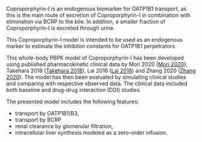 Coproporphyrin-I  is an endogenous biomarker for OATP1B1 transport, as this is the main route of excretion of Coproporphyrin-I in combination with elimination via BCRP to the bile. In addition, a smaller fraction of Coproporphyrin-I is excreted through urine.

This Coproporphyrin-I model is intended to be used as an endogenous marker to estimate the inhibiton constants for OATP1B1 perpetrators.

This whole-body PBPK model of Coproporphyrin-I has been developed using published pharmacokinetic clinical data by Mori 2020 ([Mori 2020](#5-references)), Takehara 2018 ([Takehara 2018](#5-references)), Lai 2016 ([Lai 2016](#5-references)) and Zhang 2020 ([Zhang 2020](#5-references)). 
The model has then been evaluated by simulating clinical studies and comparing with respective observed data. 
The clinical data included both baseline and drug-drug interaction (DDI) studies.   

The presented model includes the following features:

- transport by OATP1B1/B3,
- transport by BCRP
- renal clearance by glomerular filtration,
- intracellular liver synthesis modeled as a zero-order infusion.
